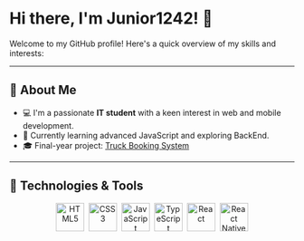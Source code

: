 # Hi there, I'm Junior1242! 👋

Welcome to my GitHub profile! Here's a quick overview of my skills and interests:

---
## 🌟 About Me

- 💻 I'm a passionate **IT student** with a keen interest in web and mobile development.
- 🌱 Currently learning advanced JavaScript and exploring BackEnd.
- 🎓 Final-year project: [Truck Booking System](#)

---
## 🔧 Technologies & Tools


<p align="center">
  <img src="https://cdn.jsdelivr.net/gh/devicons/devicon/icons/html5/html5-original.svg" title="HTML5" alt="HTML5" width="50" height="50"/>&nbsp;
  <img src="https://cdn.jsdelivr.net/gh/devicons/devicon/icons/css3/css3-original.svg" title="CSS3" alt="CSS3" width="50" height="50"/>&nbsp;
  <img src="https://cdn.jsdelivr.net/gh/devicons/devicon/icons/javascript/javascript-original.svg" title="JavaScript" alt="JavaScript" width="50" height="50"/>&nbsp;
  <img src="https://cdn.jsdelivr.net/gh/devicons/devicon/icons/typescript/typescript-original.svg" title="TypeScript" alt="TypeScript" width="50" height="50"/>&nbsp;
  <img src="https://cdn.jsdelivr.net/gh/devicons/devicon/icons/react/react-original.svg" title="React" alt="React" width="50" height="50"/>&nbsp;
  <img src="https://cdn.jsdelivr.net/gh/devicons/devicon/icons/react/react-original-wordmark.svg" title="React Native" alt="React Native" width="50" height="50"/>
</p>
